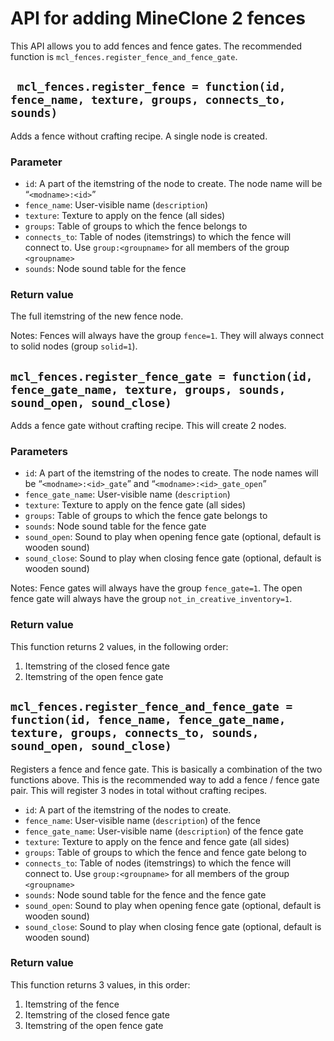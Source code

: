 # API for adding MineClone 2 fences
This API allows you to add fences and fence gates.
The recommended function is `mcl_fences.register_fence_and_fence_gate`.

## ` mcl_fences.register_fence = function(id, fence_name, texture, groups, connects_to, sounds)`
Adds a fence without crafting recipe. A single node is created.

### Parameter
* `id`: A part of the itemstring of the node to create. The node name will be “`<modname>:<id>`”
* `fence_name`: User-visible name (`description`)
* `texture`: Texture to apply on the fence (all sides)
* `groups`: Table of groups to which the fence belongs to
* `connects_to`: Table of nodes (itemstrings) to which the fence will connect to. Use `group:<groupname>` for all members of the group `<groupname>`
* `sounds`: Node sound table for the fence

### Return value
The full itemstring of the new fence node.

Notes: Fences will always have the group `fence=1`. They will always connect to solid nodes (group `solid=1`).

## `mcl_fences.register_fence_gate = function(id, fence_gate_name, texture, groups, sounds, sound_open, sound_close)`
Adds a fence gate without crafting recipe. This will create 2 nodes.

### Parameters
* `id`: A part of the itemstring of the nodes to create. The node names will be “`<modname>:<id>_gate`” and “`<modname>:<id>_gate_open`”
* `fence_gate_name`: User-visible name (`description`)
* `texture`: Texture to apply on the fence gate (all sides)
* `groups`: Table of groups to which the fence gate belongs to
* `sounds`: Node sound table for the fence gate
* `sound_open`: Sound to play when opening fence gate (optional, default is wooden sound)
* `sound_close`: Sound to play when closing fence gate (optional, default is wooden sound)

Notes: Fence gates will always have the group `fence_gate=1`. The open fence gate will always have the group `not_in_creative_inventory=1`.

### Return value
This function returns 2 values, in the following order:

1. Itemstring of the closed fence gate
2. Itemstring of the open fence gate

## `mcl_fences.register_fence_and_fence_gate = function(id, fence_name, fence_gate_name, texture, groups, connects_to, sounds, sound_open, sound_close)`
Registers a fence and fence gate. This is basically a combination of the two functions above. This is the recommended way to add a fence / fence gate pair.
This will register 3 nodes in total without crafting recipes.

* `id`: A part of the itemstring of the nodes to create.
* `fence_name`: User-visible name (`description`) of the fence
* `fence_gate_name`: User-visible name (`description`) of the fence gate
* `texture`: Texture to apply on the fence and fence gate (all sides)
* `groups`: Table of groups to which the fence and fence gate belong to
* `connects_to`: Table of nodes (itemstrings) to which the fence will connect to. Use `group:<groupname>` for all members of the group `<groupname>`
* `sounds`: Node sound table for the fence and the fence gate
* `sound_open`: Sound to play when opening fence gate (optional, default is wooden sound)
* `sound_close`: Sound to play when closing fence gate (optional, default is wooden sound)

### Return value
This function returns 3 values, in this order:

1. Itemstring of the fence
2. Itemstring of the closed fence gate
3. Itemstring of the open fence gate

